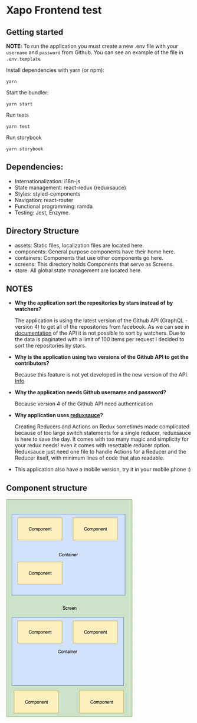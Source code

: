 # Xapo Frontend test

## Getting started
**NOTE:** To run the application you must create a new .env file with your `username` and `password` from Github. You can see an example of the file in `.env.template`

Install dependencies with yarn (or npm):
```
yarn
```

Start the bundler:
```
yarn start
```

Run tests
```
yarn test
```

Run storybook
```
yarn storybook
```

## Dependencies:
- Internationalization: i18n-js
- State management: react-redux (reduxsauce)
- Styles: styled-components
- Navigation: react-router
- Functional programming: ramda
- Testing: Jest, Enzyme.


## Directory Structure
- assets: Static files, localization files are located here.
- components: General purpose components have their home here.
- containers: Components that use other components go here.
- screens: This directory holds Components that serve as Screens.
- store: All global state management are located here.


## NOTES
- **Why the application sort the repositories by stars instead of by watchers?**

  The application is using the latest version of the Github API (GraphQL - version 4) to get all of the repositories from facebook. As we can see in [documentation](https://developer.github.com/v4/enum/repositoryorderfield/) of the API it is not possible to sort by watchers. Due to the data is paginated with a limit of 100 items per request I decided to sort the repositories by stars.

- **Why is the application using two versions of the Github API to get the contributors?**

  Because this feature is not yet developed in the new version of the API. [Info](https://platform.github.community/t/contributors-of-a-repository/3680/2)

- **Why the application needs Github username and password?**

  Because version 4 of the Github API need authentication

- **Why application uses [reduxsauce](https://github.com/infinitered/reduxsauce)?**

  Creating Reducers and Actions on Redux sometimes made complicated because of too large switch statements for a single reducer, reduxsauce is here to save the day. It comes with too many magic and simplicity for your redux needs! even it comes with resettable reducer option. Reduxsauce just need one file to handle Actions for a Reducer and the Reducer itself, with minimum lines of code that also readable.

- This application also have a mobile version, try it in your mobile phone :)

## Component structure
![component-structure](./component-structure.png)
